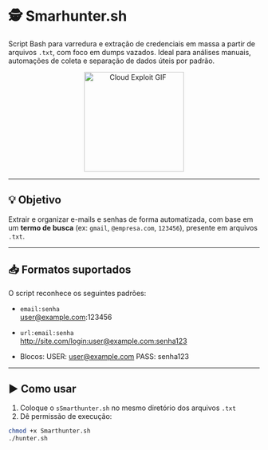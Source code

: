 # 🕵️ Smarhunter.sh
Script Bash para varredura e extração de credenciais em massa a partir de arquivos `.txt`, com foco em dumps vazados. Ideal para análises manuais, automações de coleta e separação de dados úteis por padrão.

<p align="center">
  <img src="https://img1.picmix.com/output/stamp/normal/1/0/5/2/2572501_250d1.gif" alt="Cloud Exploit GIF" width="200"/>
</p>


---

## 💡 Objetivo

Extrair e organizar e-mails e senhas de forma automatizada, com base em um **termo de busca** (ex: `gmail`, `@empresa.com`, `123456`), presente em arquivos `.txt`.

---

## 📥 Formatos suportados

O script reconhece os seguintes padrões:

- `email:senha`  
user@example.com:123456


- `url:email:senha`  
http://site.com/login:user@example.com:senha123


- Blocos:
USER: user@example.com
PASS: senha123

---

## ▶️ Como usar

1. Coloque o `sSmarthunter.sh` no mesmo diretório dos arquivos `.txt`
2. Dê permissão de execução:
 ```bash
 chmod +x Smarthunter.sh
./hunter.sh
